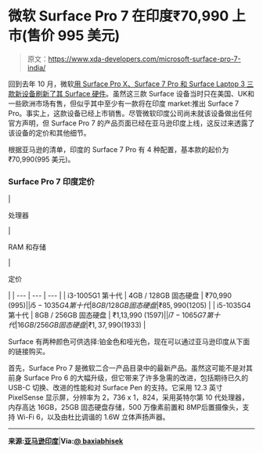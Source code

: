 # 微软 Surface Pro 7 在印度₹70,990 上市(售价 995 美元)

> 原文：<https://www.xda-developers.com/microsoft-surface-pro-7-india/>

回到去年 10 月，微软[用 Surface Pro X、Surface 7 Pro 和 Surface Laptop 3 三款新设备刷新了其 Surface 硬件](https://www.xda-developers.com/microsoft-surface-duo-suface-neo-surface-pro-7-surface-laptop-3/)。虽然这三款 Surface 设备当时只在美国、UK‌和一些欧洲市场有售，但似乎其中至少有一款将在印度 market:‌推出 Surface 7 Pro。事实上，这款设备已经上市销售。尽管微软印度公司尚未就该设备做出任何官方声明，但 Surface Pro 7 的产品页面已经在亚马逊印度上线，这反过来透露了该设备的定价和其他细节。

根据亚马逊的清单，印度的 Surface 7 Pro 有 4 种配置，基本款的起价为₹70,990(995 美元)。

### Surface Pro 7 印度定价

| 

处理器

 | 

RAM 和存储

 | 

定价

 |
| --- | --- | --- |
| i3-1005G1 第十代 | 4GB / 128GB 固态硬盘 | ₹70,990 ($995) |
| i5-1035G4 第十代 | 8GB / 128GB 固态硬盘 | ₹85,990 ($1205) |
| i5-1035G4 第十代 | 8GB / 256GB 固态硬盘 | ₹1,13,990 ($1597) |
| i7-1065G7 第十代 | 16GB / 256GB 固态硬盘 | ₹1,37,990 ($1933) |

Surface 有两种颜色可供选择:铂金色和哑光色，现在可以通过亚马逊印度从下面的链接购买。

首先，Surface Pro 7 是微软二合一产品目录中的最新产品。虽然这可能不是对其前身 Surface Pro 6 的大幅升级，但它带来了许多急需的改进，包括期待已久的 USB‌-C 切换、改进的性能和对 Surface Pen 的支持。它采用 12.3 英寸 PixelSense 显示屏，分辨率为 2，736 x 1，824，采用英特尔第 10 代处理器，内存高达 16GB‌，25GB 固态硬盘存储，500 万像素前置和 8MP‌后置摄像头，支持 Wi-Fi 6，以及由杜比调谐的 1.6W 立体声扬声器。

* * *

**来源:[亚马逊印度](https://www.amazon.in/stores/page/5136004E-1E39-4D4F-83DC-0EA300CE0521/)**|**Via:[@ baxiabhisek](https://twitter.com/baxiabhishek/status/1229355798108655616)**
